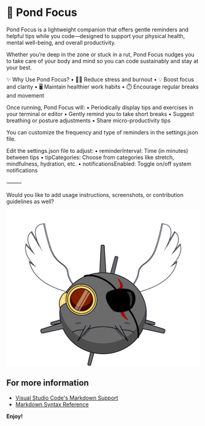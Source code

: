 # 🪷 Pond Focus

Pond Focus is a lightweight companion that offers gentle reminders and helpful tips while you code—designed to support your physical health, mental well-being, and overall productivity.

Whether you’re deep in the zone or stuck in a rut, Pond Focus nudges you to take care of your body and mind so you can code sustainably and stay at your best.

✨ Why Use Pond Focus?
	•	🧘‍♂️ Reduce stress and burnout
	•	💡 Boost focus and clarity
	•	🖥️ Maintain healthier work habits
	•	⏱️ Encourage regular breaks and movement

Once running, Pond Focus will:
	•	Periodically display tips and exercises in your terminal or editor
	•	Gently remind you to take short breaks
	•	Suggest breathing or posture adjustments
	•	Share micro-productivity tips

You can customize the frequency and type of reminders in the settings.json file.

Edit the settings.json file to adjust:
	•	reminderInterval: Time (in minutes) between tips
	•	tipCategories: Choose from categories like stretch, mindfulness, hydration, etc.
	•	notificationsEnabled: Toggle on/off system notifications

⸻

Would you like to add usage instructions, screenshots, or contribution guidelines as well?

![Logo](media/spirit_oasis.png)

## For more information

* [Visual Studio Code's Markdown Support](http://code.visualstudio.com/docs/languages/markdown)
* [Markdown Syntax Reference](https://help.github.com/articles/markdown-basics/)

**Enjoy!**
